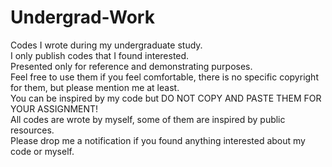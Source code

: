 # Undergrad-Work
Codes I wrote during my undergraduate study.<br/>
I only publish codes that I found interested.<br/>
Presented only for reference and demonstrating purposes.<br/>
Feel free to use them if you feel comfortable, there is no specific copyright for them, but please mention me at least.<br/>
You can be inspired by my code but DO NOT COPY AND PASTE THEM FOR YOUR ASSIGNMENT!<br/>
All codes are wrote by myself, some of them are inspired by public resources.<br/>
Please drop me a notification if you found anything interested about my code or myself.<br/>
